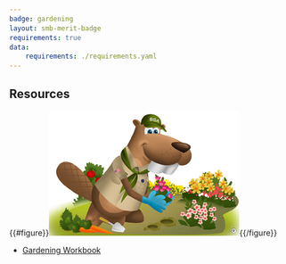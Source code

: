 ```yaml
---
badge: gardening
layout: smb-merit-badge
requirements: true
data:
    requirements: ./requirements.yaml
---
```


## Resources

{{#figure}}<img src="gardening-bucky.jpg" class="W(100%)" />{{/figure}}
* [Gardening Workbook](gardening-workbook.pdf)
